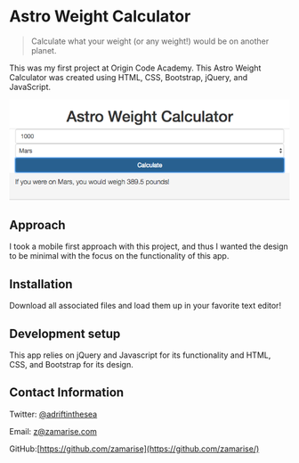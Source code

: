 # Astro Weight Calculator
> Calculate what your weight (or any weight!) would be on another planet.

This was my first project at Origin Code Academy. This Astro Weight Calculator was created using HTML, CSS, Bootstrap, jQuery, and JavaScript.

![](astro-weight-calculator-screenshot.png)

## Approach

I took a mobile first approach with this project, and thus I wanted the design to be minimal with the focus on the functionality of this app.

## Installation

Download all associated files and load them up in your favorite text editor!

## Development setup

This app relies on jQuery and Javascript for its functionality and HTML, CSS, and Bootstrap for its design.

## Contact Information

Twitter: [@adriftinthesea](https://twitter.com/adriftinthesea)

Email: z@zamarise.com

GitHub:[https://github.com/zamarise](https://github.com/zamarise/)
